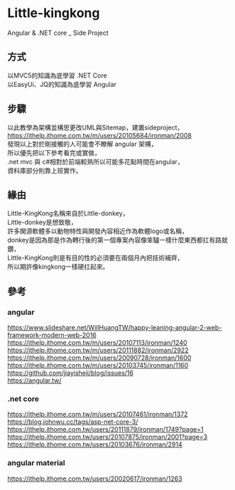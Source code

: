 # Little-kingkong
Angular &amp; .NET core _ Side Project
## 方式
以MVC5的知識為底學習 .NET Core </br>
以EasyUi、JQ的知識為底學習 Angular </br>

## 步驟
以此教學為架構並構思更改UML與Sitemap，建置sideproject，</br>
https://ithelp.ithome.com.tw/m/users/20105684/ironman/2008 </br>
發現以上對於剛接觸的人可能會不瞭解 angular 架構，</br>
所以優先把以下參考看完或實做，</br>
.net mvc 與 c#相對於前端較熟所以可能多花點時間在angular，</br>
資料庫部分則靠上班實作。</br>

## 緣由
Little-KingKong名稱來自於Little-donkey，</br>
Little-donkey是想致敬，</br>
許多開源軟體多以動物特性與開發內容相近作為軟體logo或名稱，</br>
donkey是因為那是作為轉行後的第一個專案內容像笨驢一樣什麼東西都扛有路就鑽，</br>
Little-KingKong則是有目的性的必須要在兩個月內把技術補齊，</br>
所以期許像kingkong一樣硬扛起來。</br>

## 參考
### angular
https://www.slideshare.net/WillHuangTW/happy-leaning-angular-2-web-framework-modern-web-2016</br>
https://ithelp.ithome.com.tw/m/users/20107113/ironman/1240</br>
https://ithelp.ithome.com.tw/m/users/20111882/ironman/2922</br>
https://ithelp.ithome.com.tw/m/users/20090728/ironman/1600</br>
https://ithelp.ithome.com.tw/m/users/20103745/ironman/1160</br>
https://github.com/jiayisheji/blog/issues/16</br>
https://angular.tw/</br>

### .net core
https://ithelp.ithome.com.tw/m/users/20107461/ironman/1372</br>
https://blog.johnwu.cc/tags/asp-net-core-3/</br>
https://ithelp.ithome.com.tw/users/20111879/ironman/1749?page=1</br>
https://ithelp.ithome.com.tw/users/20107875/ironman/2001?page=3</br>
https://ithelp.ithome.com.tw/users/20103676/ironman/2914</br>

### angular material
https://ithelp.ithome.com.tw/users/20020617/ironman/1263
